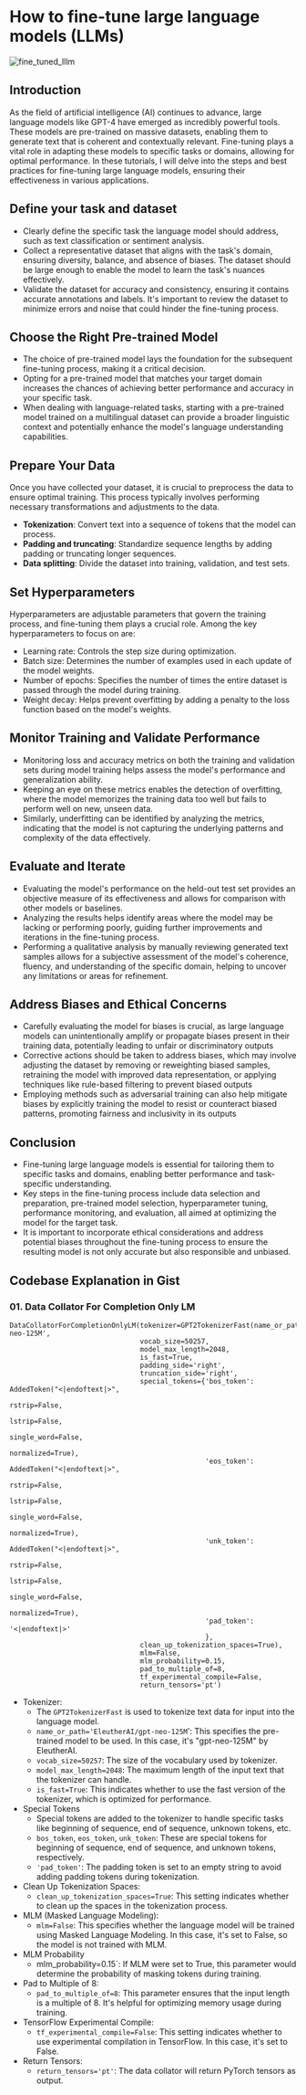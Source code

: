 # How to fine-tune large language models (LLMs)

![fine_tuned_lllm](https://github.com/ghimiresunil/Custom-Large-Language-Model/assets/40186859/4b573f5a-a977-4c2e-a03f-9142aa856d00)

## Introduction

As the field of artificial intelligence (AI) continues to advance, large language models like GPT-4 have emerged as incredibly powerful tools. These models are pre-trained on massive datasets, enabling them to generate text that is coherent and contextually relevant. Fine-tuning plays a vital role in adapting these models to specific tasks or domains, allowing for optimal performance. In these tutorials, I will delve into the steps and best practices for fine-tuning large language models, ensuring their effectiveness in various applications.

## Define your task and dataset
- Clearly define the specific task the language model should address, such as text classification or sentiment analysis.
- Collect a representative dataset that aligns with the task's domain, ensuring diversity, balance, and absence of biases. The dataset should be large enough to enable the model to learn the task's nuances effectively.
- Validate the dataset for accuracy and consistency, ensuring it contains accurate annotations and labels. It's important to review the dataset to minimize errors and noise that could hinder the fine-tuning process.

## Choose the Right Pre-trained Model
- The choice of pre-trained model lays the foundation for the subsequent fine-tuning process, making it a critical decision.
- Opting for a pre-trained model that matches your target domain increases the chances of achieving better performance and accuracy in your specific task.
- When dealing with language-related tasks, starting with a pre-trained model trained on a multilingual dataset can provide a broader linguistic context and potentially enhance the model's language understanding capabilities.

## Prepare Your Data
Once you have collected your dataset, it is crucial to preprocess the data to ensure optimal training. This process typically involves performing necessary transformations and adjustments to the data.
- **Tokenization**: Convert text into a sequence of tokens that the model can process.
- **Padding and truncating**: Standardize sequence lengths by adding padding or truncating longer sequences.
- **Data splitting**: Divide the dataset into training, validation, and test sets.

## Set Hyperparameters
Hyperparameters are adjustable parameters that govern the training process, and fine-tuning them plays a crucial role. Among the key hyperparameters to focus on are:
- Learning rate: Controls the step size during optimization.
- Batch size: Determines the number of examples used in each update of the model weights.
- Number of epochs: Specifies the number of times the entire dataset is passed through the model during training.
- Weight decay: Helps prevent overfitting by adding a penalty to the loss function based on the model's weights.

## Monitor Training and Validate Performance
- Monitoring loss and accuracy metrics on both the training and validation sets during model training helps assess the model's performance and generalization ability.
- Keeping an eye on these metrics enables the detection of overfitting, where the model memorizes the training data too well but fails to perform well on new, unseen data.
- Similarly, underfitting can be identified by analyzing the metrics, indicating that the model is not capturing the underlying patterns and complexity of the data effectively.

## Evaluate and Iterate
- Evaluating the model's performance on the held-out test set provides an objective measure of its effectiveness and allows for comparison with other models or baselines.
- Analyzing the results helps identify areas where the model may be lacking or performing poorly, guiding further improvements and iterations in the fine-tuning process.
- Performing a qualitative analysis by manually reviewing generated text samples allows for a subjective assessment of the model's coherence, fluency, and understanding of the specific domain, helping to uncover any limitations or areas for refinement.

## Address Biases and Ethical Concerns
- Carefully evaluating the model for biases is crucial, as large language models can unintentionally amplify or propagate biases present in their training data, potentially leading to unfair or discriminatory outputs
- Corrective actions should be taken to address biases, which may involve adjusting the dataset by removing or reweighting biased samples, retraining the model with improved data representation, or applying techniques like rule-based filtering to prevent biased outputs
- Employing methods such as adversarial training can also help mitigate biases by explicitly training the model to resist or counteract biased patterns, promoting fairness and inclusivity in its outputs

## Conclusion
- Fine-tuning large language models is essential for tailoring them to specific tasks and domains, enabling better performance and task-specific understanding.
- Key steps in the fine-tuning process include data selection and preparation, pre-trained model selection, hyperparameter tuning, performance monitoring, and evaluation, all aimed at optimizing the model for the target task.
- It is important to incorporate ethical considerations and address potential biases throughout the fine-tuning process to ensure the resulting model is not only accurate but also responsible and unbiased.


## Codebase Explanation in Gist

### 01. Data Collator For Completion Only LM
```
DataCollatorForCompletionOnlyLM(tokenizer=GPT2TokenizerFast(name_or_path='EleutherAI/gpt-neo-125M',
                                vocab_size=50257,
                                model_max_length=2048,
                                is_fast=True,
                                padding_side='right',
                                truncation_side='right',
                                special_tokens={'bos_token': AddedToken("<|endoftext|>",
                                                              rstrip=False,
                                                              lstrip=False,
                                                              single_word=False,
                                                              normalized=True),
                                                'eos_token': AddedToken("<|endoftext|>",
                                                              rstrip=False,
                                                              lstrip=False,
                                                              single_word=False,
                                                              normalized=True),
                                                'unk_token': AddedToken("<|endoftext|>",
                                                              rstrip=False,
                                                              lstrip=False,
                                                              single_word=False,
                                                              normalized=True),
                                                'pad_token': '<|endoftext|>'
                                                },
                                clean_up_tokenization_spaces=True),
                                mlm=False,
                                mlm_probability=0.15,
                                pad_to_multiple_of=8,
                                tf_experimental_compile=False,
                                return_tensors='pt')
```
- Tokenizer:
  - The `GPT2TokenizerFast` is used to tokenize text data for input into the language model.
  - `name_or_path='EleutherAI/gpt-neo-125M`': This specifies the pre-trained model to be used. In this case, it's "gpt-neo-125M" by EleutherAI.
  - `vocab_size=50257`: The size of the vocabulary used by tokenizer.
  - `model_max_length=2048`: The maximum length of the input text that the tokenizer can handle.
  - `is_fast=True`: This indicates whether to use the fast version of the tokenizer, which is optimized for performance.
- Special Tokens
  -  Special tokens are added to the tokenizer to handle specific tasks like beginning of sequence, end of sequence, unknown tokens, etc.
  -  `bos_token`, `eos_token`, `unk_token`: These are special tokens for beginning of sequence, end of sequence, and unknown tokens, respectively.
  -  `'pad_token'`: The padding token is set to an empty string to avoid adding padding tokens during tokenization.
- Clean Up Tokenization Spaces:
  -  `clean_up_tokenization_spaces=True`: This setting indicates whether to clean up the spaces in the tokenization process.
- MLM (Masked Language Modeling):
  - `mlm=False`: This specifies whether the language model will be trained using Masked Language Modeling. In this case, it's set to False, so the model is not trained with MLM.
- MLM Probability
  - mlm_probability=0.15`: If MLM were set to True, this parameter would determine the probability of masking tokens during training.
- Pad to Multiple of 8:
  - `pad_to_multiple_of=8`: This parameter ensures that the input length is a multiple of 8. It's helpful for optimizing memory usage during training.
- TensorFlow Experimental Compile:
  -  `tf_experimental_compile=False`: This setting indicates whether to use experimental compilation in TensorFlow. In this case, it's set to False.
- Return Tensors:
  - `return_tensors='pt'`: The data collator will return PyTorch tensors as output.
